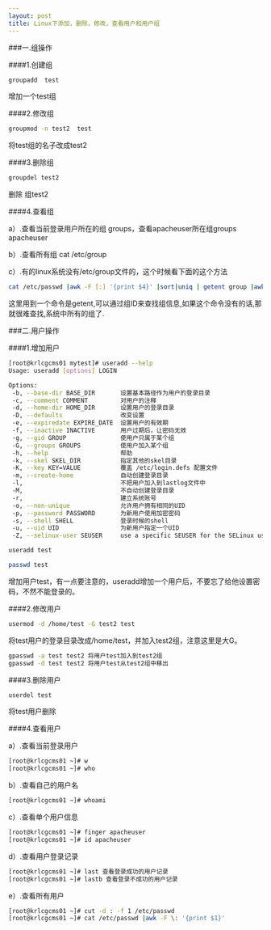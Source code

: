 ```yaml
---
layout: post
title: Linux下添加，删除，修改，查看用户和用户组
---
```

###﻿一.组操作

####1.创建组
```bash
groupadd  test
```  
增加一个test组  

####2.修改组
```bash
groupmod -n test2  test
```  
将test组的名子改成test2  

####3.删除组
```bash
groupdel test2
```  
删除 组test2  

####4.查看组

a）.查看当前登录用户所在的组 groups，查看apacheuser所在组groups apacheuser  

b）.查看所有组 cat /etc/group  

c）.有的linux系统没有/etc/group文件的，这个时候看下面的这个方法
```bash
cat /etc/passwd |awk -F [:] '{print $4}' |sort|uniq | getent group |awk -F [:] '{print $1}'
```  
这里用到一个命令是getent,可以通过组ID来查找组信息,如果这个命令没有的话,那就很难查找,系统中所有的组了.  

###二.用户操作

####1.增加用户
```bash
[root@krlcgcms01 mytest]# useradd --help
Usage: useradd [options] LOGIN

Options:
 -b, --base-dir BASE_DIR       设置基本路径作为用户的登录目录
 -c, --comment COMMENT         对用户的注释
 -d, --home-dir HOME_DIR       设置用户的登录目录
 -D, --defaults                改变设置
 -e, --expiredate EXPIRE_DATE  设置用户的有效期
 -f, --inactive INACTIVE       用户过期后，让密码无效
 -g, --gid GROUP               使用户只属于某个组
 -G, --groups GROUPS           使用户加入某个组
 -h, --help                    帮助
 -k, --skel SKEL_DIR           指定其他的skel目录
 -K, --key KEY=VALUE           覆盖 /etc/login.defs 配置文件
 -m, --create-home             自动创建登录目录
 -l,                           不把用户加入到lastlog文件中
 -M,                           不自动创建登录目录
 -r,                           建立系统账号
 -o, --non-unique              允许用户拥有相同的UID
 -p, --password PASSWORD       为新用户使用加密密码
 -s, --shell SHELL             登录时候的shell
 -u, --uid UID                 为新用户指定一个UID
 -Z, --selinux-user SEUSER     use a specific SEUSER for the SELinux user mapping
```  
```bash
useradd test  

passwd test
```  
增加用户test，有一点要注意的，useradd增加一个用户后，不要忘了给他设置密码，不然不能登录的。  

####2.修改用户
```bash
usermod -d /home/test -G test2 test
```  
将test用户的登录目录改成/home/test，并加入test2组，注意这里是大G。  
```bash
gpasswd -a test test2 将用户test加入到test2组
gpasswd -d test test2 将用户test从test2组中移出
```  
####3.删除用户
```bash
userdel test
```  
将test用户删除  

####4.查看用户

a）.查看当前登录用户  
```bash
[root@krlcgcms01 ~]# w
[root@krlcgcms01 ~]# who
```  
b）.查看自己的用户名  
```bash
[root@krlcgcms01 ~]# whoami
```  
c）.查看单个用户信息  
```bash
[root@krlcgcms01 ~]# finger apacheuser
[root@krlcgcms01 ~]# id apacheuser
```  
d）.查看用户登录记录  
```bash
[root@krlcgcms01 ~]# last 查看登录成功的用户记录
[root@krlcgcms01 ~]# lastb 查看登录不成功的用户记录
```  
e）.查看所有用户  
```bash
[root@krlcgcms01 ~]# cut -d : -f 1 /etc/passwd
[root@krlcgcms01 ~]# cat /etc/passwd |awk -F \: '{print $1}'
```  

